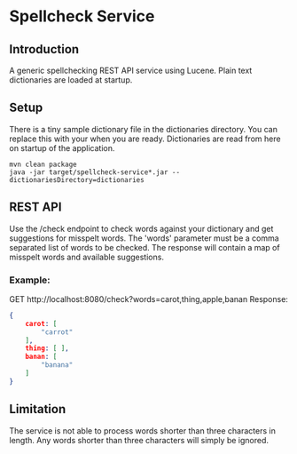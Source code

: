 # Spellcheck Service

## Introduction
A generic spellchecking REST API service using Lucene. Plain text dictionaries are loaded at startup.

## Setup
There is a tiny sample dictionary file in the dictionaries directory. You can replace this with your when you are ready. Dictionaries are read from here on startup of the application. 
```
mvn clean package
java -jar target/spellcheck-service*.jar --dictionariesDirectory=dictionaries
```

## REST API
Use the /check endpoint to check words against your dictionary and get suggestions for misspelt words.
The 'words' parameter must be a comma separated list of words to be checked.
The response will contain a map of misspelt words and available suggestions.

### Example:
GET http://localhost:8080/check?words=carot,thing,apple,banan
Response:
```json
{
	carot: [
		"carrot"
	],
	thing: [ ],
	banan: [
		"banana"
	]
}
```
## Limitation
The service is not able to process words shorter than three characters in length. Any words shorter than three characters will simply be ignored.
